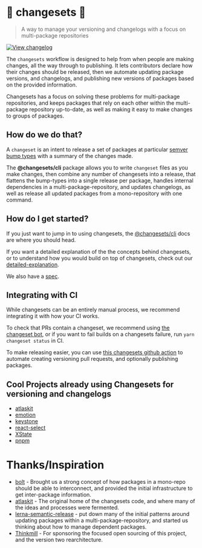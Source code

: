 # 🦋 changesets 🦋

> A way to manage your versioning and changelogs with a focus on multi-package repositories

[![View changelog](https://img.shields.io/badge/changelogs.xyz-Explore%20Changelog-brightgreen)](https://changelogs.xyz/@changesets/cli)

The `changesets` workflow is designed to help from when people are making changes, all the way through to publishing. It lets contributors declare how their changes should be released, then we automate updating package versions, and changelogs, and publishing new versions of packages based on the provided information.

Changesets has a focus on solving these problems for multi-package repositories, and keeps packages that rely on each other within the multi-package repository up-to-date, as well as making it easy to make changes to groups of packages.

## How do we do that?

A `changeset` is an intent to release a set of packages at particular [semver bump types](https://semver.org/) with a summary of the changes made.

The **@changesets/cli** package allows you to write `changeset` files as you make changes, then combine any number of changesets into a release, that flattens the bump-types into a single release per package, handles internal dependencies in a multi-package-repository, and updates changelogs, as well as release all updated packages from a mono-repository with one command.

## How do I get started?

If you just want to jump in to using changesets, the [@changesets/cli](./packages/cli/README.md) docs are where you should head.

If you want a detailed explanation of the the concepts behind changesets, or to understand how you would build on top
of changesets, check out our [detailed-explanation](./docs/detailed-explanation.md).

We also have a [spec](./docs/spec.md).

## Integrating with CI

While changesets can be an entirely manual process, we recommend integrating it with how your CI works.

To check that PRs contain a changeset, we recommend using [the changeset bot](https://github.com/apps/changeset-bot), or if you want to fail builds on a changesets failure, run `yarn changeset status` in CI.

To make releasing easier, you can use [this changesets github action](https://github.com/changesets/action) to automate creating versioning pull requests, and optionally publishing packages.

## Cool Projects already using Changesets for versioning and changelogs

- [atlaskit](https://atlaskit.atlassian.com/)
- [emotion](https://emotion.sh/docs/introduction)
- [keystone](https://v5.keystonejs.com/)
- [react-select](https://react-select.com/home)
- [XState](https://xstate.js.org/)
- [pnpm](https://pnpm.js.org/)

# Thanks/Inspiration

- [bolt](https://github.com/boltpkg/bolt) - Brought us a strong concept of how packages in a mono-repo should be able to interconnect, and provided the initial infrastructure to get inter-package information.
- [atlaskit](https://atlaskit.atlassian.com) - The original home of the changesets code, and where many of the ideas and processes were fermented.
- [lerna-semantic-release](https://github.com/atlassian/lerna-semantic-release) - put down many of the initial patterns around updating packages within a multi-package-repository, and started us thinking about how to manage dependent packages.
- [Thinkmill](https://www.thinkmill.com.au) - For sponsoring the focused open sourcing of this project, and the version two rearchitecture.
